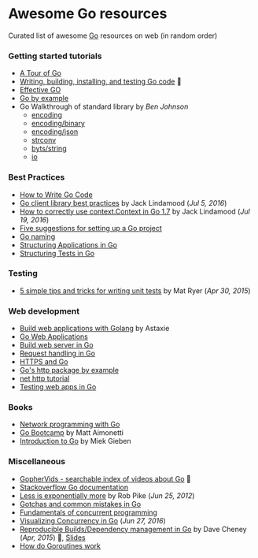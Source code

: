 # Awesome Go resources
Curated list of awesome [Go](https://golang.org/) resources on web (in random order)

### Getting started tutorials
  * [A Tour of Go](https://tour.golang.org/)
  * [Writing, building, installing, and testing Go code](https://www.youtube.com/watch?v=XCsL89YtqCs) :movie_camera:
  * [Effective GO](https://golang.org/doc/effective_go.html)
  * [Go by example](https://gobyexample.com/)
  * Go Walkthrough of standard library by _Ben Johnson_
     * [encoding](https://medium.com/@benbjohnson/go-walkthrough-encoding-package-bc5e912232d)
     * [encoding/binary](https://medium.com/@benbjohnson/go-walkthrough-encoding-binary-96dc5d4abb5d)
     * [encoding/json](https://medium.com/@benbjohnson/go-walkthrough-encoding-json-package-9681d1d37a8f)
     * [strconv](https://medium.com/@benbjohnson/go-walkthrough-strconv-7a24632a9e73)
     * [byts/string](https://medium.com/@benbjohnson/go-walkthrough-bytes-strings-packages-499be9f4b5bd)
     * [io](https://medium.com/@benbjohnson/go-walkthrough-io-package-8ac5e95a9fbd)


### Best Practices
  * [How to Write Go Code](https://golang.org/doc/code.html)
  * [Go client library best practices](https://medium.com/@cep21/go-client-library-best-practices-83d877d604ca#.lcuiwqais) by Jack Lindamood (_Jul 5, 2016_)
  * [How to correctly use context.Context in Go 1.7](https://medium.com/@cep21/how-to-correctly-use-context-context-in-go-1-7-8f2c0fafdf39#.nilazmxh8) by Jack Lindamood (_Jul 19, 2016_)
  * [Five suggestions for setting up a Go project](http://dave.cheney.net/2014/12/01/five-suggestions-for-setting-up-a-go-project)
  * [Go naming](https://talks.golang.org/2014/names.slide#1)
  * [Structuring Applications in Go](https://medium.com/@benbjohnson/structuring-applications-in-go-3b04be4ff091)
  * [Structuring Tests in Go](https://medium.com/@benbjohnson/structuring-tests-in-go-46ddee7a25c#.odgcilim9)

### Testing
  * [5 simple tips and tricks for writing unit tests](https://medium.com/@matryer/5-simple-tips-and-tricks-for-writing-unit-tests-in-golang-619653f90742#.vk3vujyh4) by Mat Ryer (_Apr 30, 2015_)

### Web development
  * [Build web applications with Golang](https://www.gitbook.com/book/astaxie/build-web-application-with-golang/details) by Astaxie
  * [Go Web Applications](https://www.gitbook.com/book/waimengmoan/go-applications/details)
  * [Build web server in Go](http://thenewstack.io/building-a-web-server-in-go/)
  * [Request handling in Go](http://www.alexedwards.net/blog/a-recap-of-request-handling)
  * [HTTPS and Go](http://www.kaihag.com/https-and-go/)
  * [Go's http package by example](https://cryptic.io/go-http/)
  * [net http tutorial](http://soryy.com/blog/2014/not-another-go-net-http-tutorial/)
  * [Testing web apps in Go](http://www.markjberger.com/testing-web-apps-in-golang/)


### Books
  * [Network programming with Go](https://jan.newmarch.name/go/)
  * [Go Bootcamp](http://www.golangbootcamp.com/book/) by Matt Aimonetti
  * [Introduction to Go](https://github.com/miekg/gobook) by Miek Gieben

### Miscellaneous 
  * [GopherVids - searchable index of videos about Go](http://gophervids.appspot.com/) :movie_camera:
  * [Stackoverflow Go documentation](http://stackoverflow.com/documentation/go)
  * [Less is exponentially more](https://commandcenter.blogspot.it/2012/06/less-is-exponentially-more.html) by Rob Pike (_Jun 25, 2012_)
  * [Gotchas and common mistakes in Go](http://devs.cloudimmunity.com/gotchas-and-common-mistakes-in-go-golang/)
  * [Fundamentals of concurrent programming](http://www.nada.kth.se/~snilsson/concurrency/)
  * [Visualizing Concurrency in Go](https://blog.codeship.com/visualizing-concurrency-go/) (_Jun 27, 2016_)
  * [Reproducible Builds/Dependency management in Go](https://www.youtube.com/watch?v=c3dW80eO88I) by Dave Cheney (_Apr, 2015_) :movie_camera:, [Slides](https://go-talks.appspot.com/github.com/davecheney/presentations/reproducible-builds.slide#1)
   * [How do Goroutines work](http://blog.nindalf.com/how-goroutines-work/)
